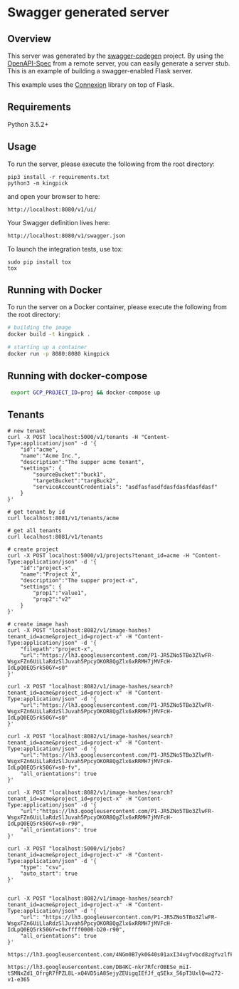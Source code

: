 # Swagger generated server

## Overview
This server was generated by the [swagger-codegen](https://github.com/swagger-api/swagger-codegen) project. By using the
[OpenAPI-Spec](https://github.com/swagger-api/swagger-core/wiki) from a remote server, you can easily generate a server stub.  This
is an example of building a swagger-enabled Flask server.

This example uses the [Connexion](https://github.com/zalando/connexion) library on top of Flask.

## Requirements
Python 3.5.2+

## Usage
To run the server, please execute the following from the root directory:

```
pip3 install -r requirements.txt
python3 -m kingpick
```

and open your browser to here:

```
http://localhost:8080/v1/ui/
```

Your Swagger definition lives here:

```
http://localhost:8080/v1/swagger.json
```

To launch the integration tests, use tox:
```
sudo pip install tox
tox
```

## Running with Docker

To run the server on a Docker container, please execute the following from the root directory:

```bash
# building the image
docker build -t kingpick .

# starting up a container
docker run -p 8080:8080 kingpick
```

## Running with docker-compose


```bash
 export GCP_PROJECT_ID=proj && docker-compose up

```

## Tenants

```
# new tenant
curl -X POST localhost:5000/v1/tenants -H "Content-Type:application/json" -d '{ 
    "id":"acme", 
    "name":"Acme Inc.", 
    "description":"The supper acme tenant", 
    "settings": { 
        "sourceBucket":"buck1", 
        "targetBucket":"targBuck2",
        "serviceAccountCredentials": "asdfasfasdfdasfdasfdasfdasf"
    } 
}'

# get tenant by id
curl localhost:8081/v1/tenants/acme

# get all tenants
curl localhost:8081/v1/tenants

# create project
curl -X POST localhost:5000/v1/projects?tenant_id=acme -H "Content-Type:application/json" -d '{ 
    "id":"project-x", 
    "name":"Project X", 
    "description":"The supper project-x",         
    "settings": { 
        "prop1":"value1", 
        "prop2":"v2" 
    } 
}'

# create image hash
curl -X POST "localhost:8082/v1/image-hashes?tenant_id=acme&project_id=project-x" -H "Content-Type:application/json" -d '{ 
    "filepath":"project-x", 
    "url":"https://lh3.googleusercontent.com/P1-JR5ZNo5TBo3ZlwFR-WsgxFZn6UiLlaRdzSlJuvah5PpcyOKOR8QgZlx6xRRMH7jMVFcH-IdLpQ0EQ5rk50GY=s0"
}'

curl -X POST "localhost:8082/v1/image-hashes/search?tenant_id=acme&project_id=project-x" -H "Content-Type:application/json" -d '{ 
    "url":"https://lh3.googleusercontent.com/P1-JR5ZNo5TBo3ZlwFR-WsgxFZn6UiLlaRdzSlJuvah5PpcyOKOR8QgZlx6xRRMH7jMVFcH-IdLpQ0EQ5rk50GY=s0"
}'

curl -X POST "localhost:8082/v1/image-hashes/search?tenant_id=acme&project_id=project-x" -H "Content-Type:application/json" -d '{
    "url":"https://lh3.googleusercontent.com/P1-JR5ZNo5TBo3ZlwFR-WsgxFZn6UiLlaRdzSlJuvah5PpcyOKOR8QgZlx6xRRMH7jMVFcH-IdLpQ0EQ5rk50GY=s0-fv",
    "all_orientations": true
}'

curl -X POST "localhost:8082/v1/image-hashes/search?tenant_id=acme&project_id=project-x" -H "Content-Type:application/json" -d '{
    "url":"https://lh3.googleusercontent.com/P1-JR5ZNo5TBo3ZlwFR-WsgxFZn6UiLlaRdzSlJuvah5PpcyOKOR8QgZlx6xRRMH7jMVFcH-IdLpQ0EQ5rk50GY=s0-r90",
    "all_orientations": true
}'

curl -X POST "localhost:5000/v1/jobs?tenant_id=acme&project_id=project-x" -H "Content-Type:application/json" -d '{
    "type": "csv",
    "auto_start": true
}'


curl -X POST "localhost:8082/v1/image-hashes/search?tenant_id=acme&project_id=project-x" -H "Content-Type:application/json" -d '{
    "url": "https://lh3.googleusercontent.com/P1-JR5ZNo5TBo3ZlwFR-WsgxFZn6UiLlaRdzSlJuvah5PpcyOKOR8QgZlx6xRRMH7jMVFcH-IdLpQ0EQ5rk50GY=c0xffff0000-b20-r90",
    "all_orientations": true
}'

https://lh3.googleusercontent.com/4NGm0B7yk0G40s01axI34vgfvbcd8zgYvzlfFuFDn8VepfLH8exethu5x_qTZEB4RlFObwbiF8ZH7DvW_3dLU70

https://lh3.googleusercontent.com/DB4KC-nkr7RfcrOBESe_miI-tSMNxZd1_OfrgR7fPZL8L-xQ4VD5iA8SejyZEUigqIEfJf_qSEkx_S6pT3UxlQ=w272-v1-e365


``` 